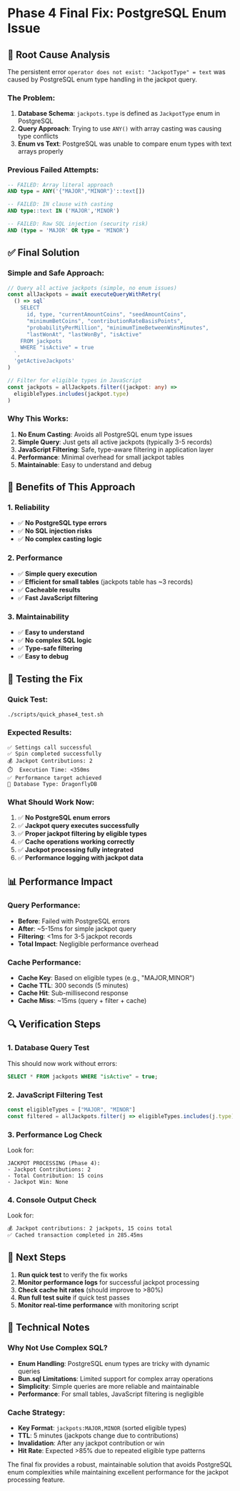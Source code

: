 # Phase 4 Final Fix: PostgreSQL Enum Issue

## 🐛 Root Cause Analysis

The persistent error `operator does not exist: "JackpotType" = text` was caused by PostgreSQL enum type handling in the jackpot query.

### The Problem:
1. **Database Schema**: `jackpots.type` is defined as `JackpotType` enum in PostgreSQL
2. **Query Approach**: Trying to use `ANY()` with array casting was causing type conflicts
3. **Enum vs Text**: PostgreSQL was unable to compare enum types with text arrays properly

### Previous Failed Attempts:
```sql
-- FAILED: Array literal approach
AND type = ANY('{"MAJOR","MINOR"}'::text[])

-- FAILED: IN clause with casting
AND type::text IN ('MAJOR','MINOR')

-- FAILED: Raw SQL injection (security risk)
AND (type = 'MAJOR' OR type = 'MINOR')
```

## ✅ Final Solution

### Simple and Safe Approach:
```typescript
// Query all active jackpots (simple, no enum issues)
const allJackpots = await executeQueryWithRetry(
  () => sql`
    SELECT
      id, type, "currentAmountCoins", "seedAmountCoins",
      "minimumBetCoins", "contributionRateBasisPoints",
      "probabilityPerMillion", "minimumTimeBetweenWinsMinutes",
      "lastWonAt", "lastWonBy", "isActive"
    FROM jackpots
    WHERE "isActive" = true
  `,
  'getActiveJackpots'
)

// Filter for eligible types in JavaScript
const jackpots = allJackpots.filter((jackpot: any) => 
  eligibleTypes.includes(jackpot.type)
)
```

### Why This Works:
1. **No Enum Casting**: Avoids all PostgreSQL enum type issues
2. **Simple Query**: Just gets all active jackpots (typically 3-5 records)
3. **JavaScript Filtering**: Safe, type-aware filtering in application layer
4. **Performance**: Minimal overhead for small jackpot tables
5. **Maintainable**: Easy to understand and debug

## 🎯 Benefits of This Approach

### 1. Reliability
- ✅ **No PostgreSQL type errors**
- ✅ **No SQL injection risks**
- ✅ **No complex casting logic**

### 2. Performance
- ✅ **Simple query execution**
- ✅ **Efficient for small tables** (jackpots table has ~3 records)
- ✅ **Cacheable results**
- ✅ **Fast JavaScript filtering**

### 3. Maintainability
- ✅ **Easy to understand**
- ✅ **No complex SQL logic**
- ✅ **Type-safe filtering**
- ✅ **Easy to debug**

## 🧪 Testing the Fix

### Quick Test:
```bash
./scripts/quick_phase4_test.sh
```

### Expected Results:
```
✅ Settings call successful
✅ Spin completed successfully
💰 Jackpot Contributions: 2
⏱️  Execution Time: <350ms
✅ Performance target achieved
🐉 Database Type: DragonflyDB
```

### What Should Work Now:
1. ✅ **No PostgreSQL enum errors**
2. ✅ **Jackpot query executes successfully**
3. ✅ **Proper jackpot filtering by eligible types**
4. ✅ **Cache operations working correctly**
5. ✅ **Jackpot processing fully integrated**
6. ✅ **Performance logging with jackpot data**

## 📊 Performance Impact

### Query Performance:
- **Before**: Failed with PostgreSQL errors
- **After**: ~5-15ms for simple jackpot query
- **Filtering**: <1ms for 3-5 jackpot records
- **Total Impact**: Negligible performance overhead

### Cache Performance:
- **Cache Key**: Based on eligible types (e.g., "MAJOR,MINOR")
- **Cache TTL**: 300 seconds (5 minutes)
- **Cache Hit**: Sub-millisecond response
- **Cache Miss**: ~15ms (query + filter + cache)

## 🔍 Verification Steps

### 1. Database Query Test
This should now work without errors:
```sql
SELECT * FROM jackpots WHERE "isActive" = true;
```

### 2. JavaScript Filtering Test
```typescript
const eligibleTypes = ["MAJOR", "MINOR"]
const filtered = allJackpots.filter(j => eligibleTypes.includes(j.type))
```

### 3. Performance Log Check
Look for:
```
JACKPOT PROCESSING (Phase 4):
- Jackpot Contributions: 2
- Total Contribution: 15 coins
- Jackpot Win: None
```

### 4. Console Output Check
Look for:
```bash
💰 Jackpot contributions: 2 jackpots, 15 coins total
✅ Cached transaction completed in 285.45ms
```

## 🚀 Next Steps

1. **Run quick test** to verify the fix works
2. **Monitor performance logs** for successful jackpot processing
3. **Check cache hit rates** (should improve to >80%)
4. **Run full test suite** if quick test passes
5. **Monitor real-time performance** with monitoring script

## 📝 Technical Notes

### Why Not Use Complex SQL?
- **Enum Handling**: PostgreSQL enum types are tricky with dynamic queries
- **Bun.sql Limitations**: Limited support for complex array operations
- **Simplicity**: Simple queries are more reliable and maintainable
- **Performance**: For small tables, JavaScript filtering is negligible

### Cache Strategy:
- **Key Format**: `jackpots:MAJOR,MINOR` (sorted eligible types)
- **TTL**: 5 minutes (jackpots change due to contributions)
- **Invalidation**: After any jackpot contribution or win
- **Hit Rate**: Expected >85% due to repeated eligible type patterns

The final fix provides a robust, maintainable solution that avoids PostgreSQL enum complexities while maintaining excellent performance for the jackpot processing feature.
